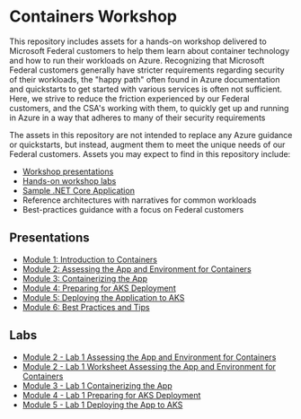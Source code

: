 # Containers Workshop

This repository includes assets for a hands-on workshop delivered to Microsoft Federal customers to help them learn about container technology and how to run their workloads on Azure. Recognizing that Microsoft Federal customers generally have stricter requirements regarding security of their workloads, the "happy path" often found in Azure documentation and quickstarts to get started with various services is often not sufficient. Here, we strive to reduce the friction experienced by our Federal customers, and the CSA's working with them, to quickly get up and running in Azure in a way that adheres to many of their security requirements

The assets in this repository are not intended to replace any Azure guidance or quickstarts, but instead, augment them to meet the unique needs of our Federal customers. Assets you may expect to find in this repository include:

* [Workshop presentations](https://github.com/loublick-ms/containers-workshop/tree/main/Presentations)
* [Hands-on workshop labs](https://github.com/loublick-ms/containers-workshop/tree/main/Labs)
* [Sample .NET Core Application](https://github.com/loublick-ms/containers-workshop/tree/main/App)
* Reference architectures with narratives for common workloads
* Best-practices guidance with a focus on Federal customers

## Presentations

* [Module 1: Introduction to Containers](https://github.com/loublick-ms/containers-workshop/tree/main/Presentations)
* [Module 2: Assessing the App and Environment for Containers](https://github.com/loublick-ms/containers-workshop/tree/main/Presentations)
* [Module 3: Containerizing the App](https://github.com/loublick-ms/containers-workshop/tree/main/Presentations)
* [Module 4: Preparing for AKS Deployment](https://github.com/loublick-ms/containers-workshop/tree/main/Presentations)
* [Module 5: Deploying the Application to AKS](https://github.com/loublick-ms/containers-workshop/tree/main/Presentations)
* [Module 6: Best Practices and Tips](https://github.com/loublick-ms/containers-workshop/tree/main/Presentations)

## Labs

* [Module 2 - Lab 1 Assessing the App and Environment for Containers](https://github.com/loublick-ms/containers-workshop/tree/main/Labs/Module%202%20-%20Lab%201%20Assessing%20the%20App%20and%20Environment%20for%20Containers.md)
* [Module 2 - Lab 1 Worksheet Assessing the App and Environment for Containers](https://github.com/loublick-ms/containers-workshop/blob/main/Labs/Module%202%20-%20Lab%201%20Worksheet%20Assessing%20the%20Application%20and%20Environment%20for%20Containers.docx)
* [Module 3 - Lab 1 Containerizing the App](https://github.com/loublick-ms/containers-workshop/blob/main/Labs/Module%203%20-%20Lab%201%20Containerizing%20the%20App.md)
* [Module 4 - Lab 1 Preparing for AKS Deployment](https://github.com/loublick-ms/containers-workshop/blob/main/Labs/Module%204%20-%20Lab%201%20Create%20an%20Azure%20Kubernetes%20Cluster.md)
* [Module 5 - Lab 1 Deploying the App to AKS](https://github.com/loublick-ms/containers-workshop/blob/main/Labs/Module%205%20-%20Lab%201%20Deploy%20the%20App%20to%20AKS.md)
